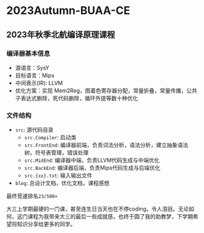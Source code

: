 # 2023Autumn-BUAA-CE
## 2023年秋季北航编译原理课程
### 编译器基本信息
* 源语言：SysY
* 目标语言：Mips
* 中间表示(IR): LLVM
* 优化方案：实现 Mem2Reg，图着色寄存器分配，常量折叠，常量传播，公共子表达式删除，死代码删除，循环外提等数十种优化

### 文件结构
* `src`: 源代码目录
  * `src.Compiler`: 启动类
  * `src.FrontEnd`: 编译器前端，负责词法分析，语法分析，建立抽象语法树，符号表管理，错误处理
  * `src.MidEnd`: 编译器中端，负责LLVM代码生成与中端优化
  * `src.BackEnd`: 编译器后端，负责Mips代码生成与后端优化
  * `src.{xx}.txt`: 输入输出文件 
* `blog`: 总设计文档，优化文档，课程感想
 
最终竞速排名`23/500+`

大三上学期最硬的一门课，甚至连生日当天也在不停coding，令人泪目。无论如何，这门课程为我带来大三的最后一些成就感，也终于圆了我的助教梦，下学期希望将知识分享给更多的同学。

